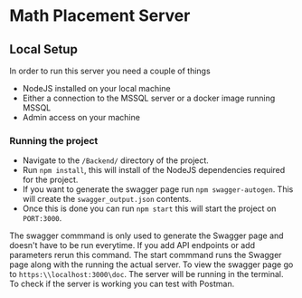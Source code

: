 # Math Placement Server
## Local Setup 
In order to run this server you need a couple of things 
- NodeJS installed on your local machine
- Either a connection to the MSSQL server or a docker image running MSSQL
- Admin access on your machine

### Running the project
- Navigate to the ```/Backend/``` directory of the project.
- Run ```npm install```, this will install of the NodeJS dependencies required for the project.
- If you want to generate the swagger page run ```npm swagger-autogen```. This will create the ```swagger_output.json``` contents.
- Once this is done you can run ```npm start``` this will start the project on ```PORT:3000```. 

The swagger commmand is only used to generate the Swagger page and doesn't have to be run everytime. If you add API endpoints or add parameters rerun this command. The start commmand runs the Swagger page along with the running the actual server. To view the swagger page go to ```https:\\localhost:3000\doc```. The server will be running in the terminal. To check if the server is working you can test with Postman.

## 